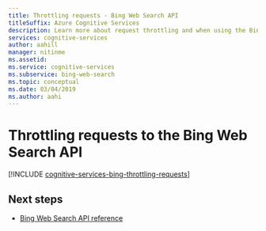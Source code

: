 ```yaml
---
title: Throttling requests - Bing Web Search API
titleSuffix: Azure Cognitive Services
description: Learn more about request throttling and when using the Bing Web Search API.
services: cognitive-services
author: aahill
manager: nitinme
ms.assetid:
ms.service: cognitive-services
ms.subservice: bing-web-search
ms.topic: conceptual
ms.date: 03/04/2019
ms.author: aahi
---
```


# Throttling requests to the Bing Web Search API

[!INCLUDE [cognitive-services-bing-throttling-requests](../../../includes/cognitive-services-bing-throttling-requests.md)]

## Next steps

* [Bing Web Search API reference](https://docs.microsoft.com/rest/api/cognitiveservices/bing-web-api-v7-reference)
